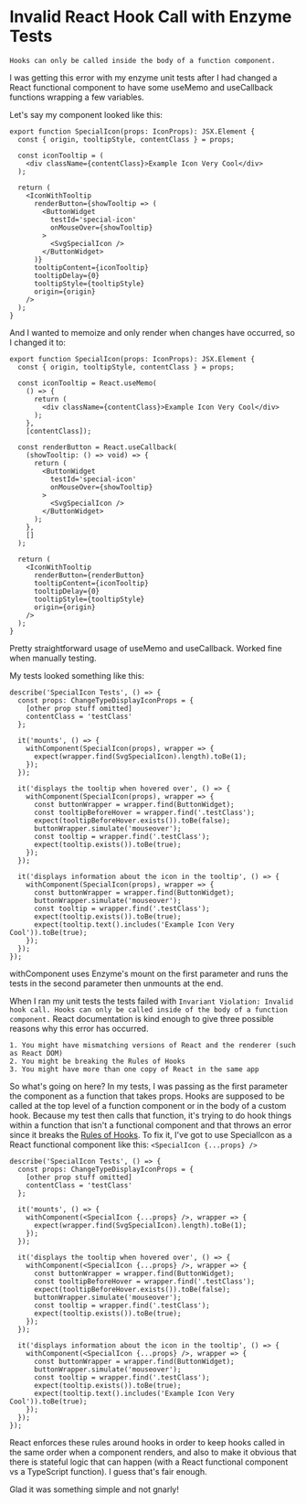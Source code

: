 # Invalid React Hook Call with Enzyme Tests

`Hooks can only be called inside the body of a function component.`

I was getting this error with my enzyme unit tests after I had changed a React functional component to have some useMemo and useCallback functions wrapping a few variables.

Let's say my component looked like this:

```
export function SpecialIcon(props: IconProps): JSX.Element {
  const { origin, tooltipStyle, contentClass } = props;

  const iconTooltip = (
    <div className={contentClass}>Example Icon Very Cool</div>
  );

  return (
    <IconWithTooltip
      renderButton={showTooltip => (
        <ButtonWidget
          testId='special-icon'
          onMouseOver={showTooltip}
        >
          <SvgSpecialIcon />
        </ButtonWidget>
      )}
      tooltipContent={iconTooltip}
      tooltipDelay={0}
      tooltipStyle={tooltipStyle}
      origin={origin}
    />
  );
}
```

And I wanted to memoize and only render when changes have occurred, so I changed it to:

```
export function SpecialIcon(props: IconProps): JSX.Element {
  const { origin, tooltipStyle, contentClass } = props;

  const iconTooltip = React.useMemo(
    () => {
      return (
        <div className={contentClass}>Example Icon Very Cool</div>
      );
    },
    [contentClass]);

  const renderButton = React.useCallback(
    (showTooltip: () => void) => {
      return (
        <ButtonWidget
          testId='special-icon'
          onMouseOver={showTooltip}
        >
          <SvgSpecialIcon />
        </ButtonWidget>
      );
    },
    []
  );

  return (
    <IconWithTooltip
      renderButton={renderButton}
      tooltipContent={iconTooltip}
      tooltipDelay={0}
      tooltipStyle={tooltipStyle}
      origin={origin}
    />
  );
}
```

Pretty straightforward usage of useMemo and useCallback. Worked fine when manually testing.

My tests looked something like this:

```
describe('SpecialIcon Tests', () => {
  const props: ChangeTypeDisplayIconProps = {
    [other prop stuff omitted]
    contentClass = 'testClass'
  };

  it('mounts', () => {
    withComponent(SpecialIcon(props), wrapper => {
      expect(wrapper.find(SvgSpecialIcon).length).toBe(1);
    });
  });

  it('displays the tooltip when hovered over', () => {
    withComponent(SpecialIcon(props), wrapper => {
      const buttonWrapper = wrapper.find(ButtonWidget);
      const tooltipBeforeHover = wrapper.find('.testClass');
      expect(tooltipBeforeHover.exists()).toBe(false);
      buttonWrapper.simulate('mouseover');
      const tooltip = wrapper.find('.testClass');
      expect(tooltip.exists()).toBe(true);
    });
  });

  it('displays information about the icon in the tooltip', () => {
    withComponent(SpecialIcon(props), wrapper => {
      const buttonWrapper = wrapper.find(ButtonWidget);
      buttonWrapper.simulate('mouseover');
      const tooltip = wrapper.find('.testClass');
      expect(tooltip.exists()).toBe(true);
      expect(tooltip.text().includes('Example Icon Very Cool')).toBe(true);
    });
  });
});
```

withComponent uses Enzyme's mount on the first parameter and runs the tests in the second parameter then unmounts at the end.

When I ran my unit tests the tests failed with `Invariant Violation: Invalid hook call. Hooks can only be called inside of the body of a function component.`
React documentation is kind enough to give three possible reasons why this error has occurred.

```
1. You might have mismatching versions of React and the renderer (such as React DOM)
2. You might be breaking the Rules of Hooks
3. You might have more than one copy of React in the same app
```

So what's going on here? In my tests, I was passing as the first parameter the component as a function that takes props. Hooks are supposed to be called at the top level of a function component or
in the body of a custom hook. Because my test then calls that function, it's trying to do hook things within a function that isn't a functional component and that throws an error since it breaks
the [Rules of Hooks](https://reactjs.org/docs/hooks-rules.html). To fix it, I've got to use SpecialIcon as a React functional component like this: `<SpecialIcon {...props} />`

```
describe('SpecialIcon Tests', () => {
  const props: ChangeTypeDisplayIconProps = {
    [other prop stuff omitted]
    contentClass = 'testClass'
  };

  it('mounts', () => {
    withComponent(<SpecialIcon {...props} />, wrapper => {
      expect(wrapper.find(SvgSpecialIcon).length).toBe(1);
    });
  });

  it('displays the tooltip when hovered over', () => {
    withComponent(<SpecialIcon {...props} />, wrapper => {
      const buttonWrapper = wrapper.find(ButtonWidget);
      const tooltipBeforeHover = wrapper.find('.testClass');
      expect(tooltipBeforeHover.exists()).toBe(false);
      buttonWrapper.simulate('mouseover');
      const tooltip = wrapper.find('.testClass');
      expect(tooltip.exists()).toBe(true);
    });
  });

  it('displays information about the icon in the tooltip', () => {
    withComponent(<SpecialIcon {...props} />, wrapper => {
      const buttonWrapper = wrapper.find(ButtonWidget);
      buttonWrapper.simulate('mouseover');
      const tooltip = wrapper.find('.testClass');
      expect(tooltip.exists()).toBe(true);
      expect(tooltip.text().includes('Example Icon Very Cool')).toBe(true);
    });
  });
});
```

React enforces these rules around hooks in order to keep hooks called in the same order when a component renders, and also to make it obvious that there is stateful logic that can happen (with a React functional component vs a TypeScript function). I guess that's fair enough.

Glad it was something simple and not gnarly!
